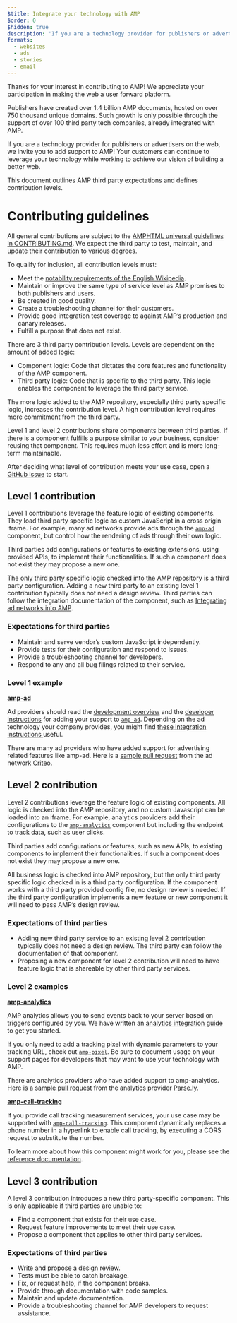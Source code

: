 ```yaml
---
$title: Integrate your technology with AMP
$order: 0
$hidden: true
description: 'If you are a technology provider for publishers or advertisers on the web, we invite you to add support to AMP so your customers can continue to leverage your technology and ...'
formats:
  - websites
  - ads
  - stories
  - email
---
```


Thanks for your interest in contributing to AMP! We appreciate your participation in making the web a user forward platform.

Publishers have created over 1.4 billion AMP documents, hosted on over 750 thousand unique domains. Such growth is only possible through the support of over 100 third party tech companies, already integrated with AMP.

If you are a technology provider for publishers or advertisers on the web, we invite you to add support to AMP! Your customers can continue to leverage your technology while working to achieve our vision of building a better web.

This document outlines AMP third party expectations and defines contribution levels.

# Contributing guidelines

All general contributions are subject to the [AMPHTML universal guidelines in CONTRIBUTING.md](https://github.com/ampproject/amphtml/blob/master/CONTRIBUTING.md). We expect the third party to test, maintain, and update their contribution to various degrees.

To qualify for inclusion, all contribution levels must:

- Meet the [notability requirements of the English Wikipedia](https://en.wikipedia.org/wiki/Wikipedia:Notability).
- Maintain or improve the same type of service level as AMP promises to both publishers and users.
- Be created in good quality.
- Create a troubleshooting channel for their customers.
- Provide good integration test coverage to against AMP’s production and canary releases.
- Fulfill a purpose that does not exist.

There are 3 third party contribution levels. Levels are dependent on the amount of added logic:

- Component logic: Code that dictates the core features and functionality of the AMP component.
- Third party logic: Code that is specific to the third party. This logic enables the component to leverage the third party service.

The more logic added to the AMP repository, especially third party specific logic, increases the contribution level. A high contribution level requires more commitment from the third party.

Level 1 and level 2 contributions share components between third parties. If there is a component fulfills a purpose similar to your business, consider reusing that component. This requires much less effort and is more long-term maintainable.

After deciding what level of contribution meets your use case, open a [GitHub issue](https://github.com/ampproject/amphtml/issues/new) to start.

## Level 1 contribution

Level 1 contributions leverage the feature logic of existing components. They load third party specific logic as custom JavaScript in a cross origin iframe. For example, many ad networks provide ads through the [`amp-ad`](../../../components/reference/amp-ad.md) component, but control how the rendering of ads through their own logic.

Third parties add configurations or features to existing extensions, using provided APIs, to implement their functionalities. If such a component does not exist they may propose a new one.

The only third party specific logic checked into the AMP repository is a third party configuration. Adding a new third party to an existing level 1 contribution typically does not need a design review. Third parties can follow the integration documentation of the component, such as [Integrating ad networks into AMP](https://github.com/ampproject/amphtml/blob/master/ads/README.md).

### Expectations for third parties

- Maintain and serve vendor’s custom JavaScript independently.
- Provide tests for their configuration and respond to issues.
- Provide a troubleshooting channel for developers.
- Respond to any and all bug filings related to their service.

### Level 1 example

[**amp-ad**](../../../components/reference/amp-ad.md)

Ad providers should read the [development overview](https://github.com/ampproject/amphtml/tree/master/ads#overview) and the [developer instructions](https://github.com/ampproject/amphtml/tree/master/ads#developer-guidelines-for-a-pull-request) for adding your support to [`amp-ad`](../../../components/reference/amp-ad.md). Depending on the ad technology your company provides, you might find [these integration instructions ](/content/amp-dev/documentation/guides-and-tutorials/contribute/vendor-contributions/ad-integration-guide.md?format=ads)useful.

There are many ad providers who have added support for advertising related features like amp-ad. Here is a [sample pull request](https://github.com/ampproject/amphtml/pull/2299) from the ad network [Criteo](https://github.com/ampproject/amphtml/blob/master/ads/criteo.md).

## Level 2 contribution

Level 2 contributions leverage the feature logic of existing components. All logic is checked into the AMP repository, and no custom Javascript can be loaded into an iframe. For example, analytics providers add their configurations to the [`amp-analytics`](../../../components/reference/amp-analytics.md) component but including the endpoint to track data, such as user clicks.

Third parties add configurations or features, such as new APIs, to existing components to implement their functionalities. If such a component does not exist they may propose a new one.

All business logic is checked into AMP repository, but the only third party specific logic checked in is a third party configuration. If the component works with a third party provided config file, no design review is needed. If the third party configuration implements a new feature or new component it will need to pass AMP’s design review.

### Expectations of third parties

- Adding new third party service to an existing level 2 contribution typically does not need a design review. The third party can follow the documentation of that component.
- Proposing a new component for level 2 contribution will need to have feature logic that is shareable by other third party services.

### Level 2 examples

[**amp-analytics**](../../../components/reference/amp-analytics.md)

AMP analytics allows you to send events back to your server based on triggers configured by you. We have written an [analytics integration guide ](../../optimize-measure/configure-analytics/index.md)to get you started.

If you only need to add a tracking pixel with dynamic parameters to your tracking URL, check out [`amp-pixel`](../../../components/reference/amp-pixel.md). Be sure to document usage on your support pages for developers that may want to use your technology with AMP.

There are analytics providers who have added support to amp-analytics. Here is a [sample pull request](https://github.com/ampproject/amphtml/pull/1595) from the analytics provider [Parse.ly](https://www.parsely.com/help/integration/google-amp/).

[**amp-call-tracking**](../../../components/reference/amp-call-tracking.md)

If you provide call tracking measurement services, your use case may be supported with [`amp-call-tracking`](../../../components/reference/amp-call-tracking.md). This component dynamically replaces a phone number in a hyperlink to enable call tracking, by executing a CORS request to substitute the number.

To learn more about how this component might work for you, please see the [reference documentation](../../../components/reference/amp-call-tracking.md).

## Level 3 contribution

A level 3 contribution introduces a new third party-specific component.
This is only applicable if third parties are unable to:

- Find a component that exists for their use case.
- Request feature improvements to meet their use case.
- Propose a component that applies to other third party services.

### Expectations of third parties

- Write and propose a design review.
- Tests must be able to catch breakage.
- Fix, or request help, if the component breaks.
- Provide through documentation with code samples.
- Maintain and update documentation.
- Provide a troubleshooting channel for AMP developers to request assistance.
